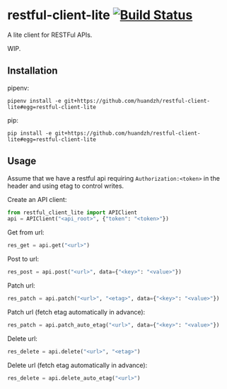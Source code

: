 # restful-client-lite [![Build Status](https://travis-ci.com/huandzh/restful-client-lite.svg?branch=master)](https://travis-ci.com/huandzh/restful-client-lite)

A lite client for RESTFul APIs.

WIP.

## Installation

pipenv:

```shell
pipenv install -e git+https://github.com/huandzh/restful-client-lite#egg=restful-client-lite
```

pip:

```shell
pip install -e git+https://github.com/huandzh/restful-client-lite#egg=restful-client-lite
```

## Usage

Assume that we have a restful api requiring `Authorization:<token>` in the header and using etag to control writes.

Create an API client:

```python
from restful_client_lite import APIClient
api = APIClient("<api_root>", {"token": "<token>"})
```

Get from url:

```python
res_get = api.get("<url>")
```

Post to url:

```python
res_post = api.post("<url>", data={"<key>": "<value>"})
```

Patch url:

```python
res_patch = api.patch("<url>", "<etag>", data={"<key>": "<value>"})
```

Patch url (fetch etag automatically in advance):

```python
res_patch = api.patch_auto_etag("<url>", data={"<key>": "<value>"})
```

Delete url:

```python
res_delete = api.delete("<url>", "<etag>")
```

Delete url (fetch etag automatically in advance):

```python
res_delete = api.delete_auto_etag("<url>")
```
